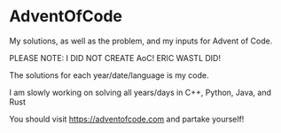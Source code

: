 # AdventOfCode
My solutions, as well as the problem, and my inputs for Advent of Code.

PLEASE NOTE:  I DID NOT CREATE AoC!  ERIC WASTL DID!

The solutions for each year/date/language is my code.

I am slowly working on solving all years/days in C++, Python, Java, and Rust

You should visit https://adventofcode.com and partake yourself!
